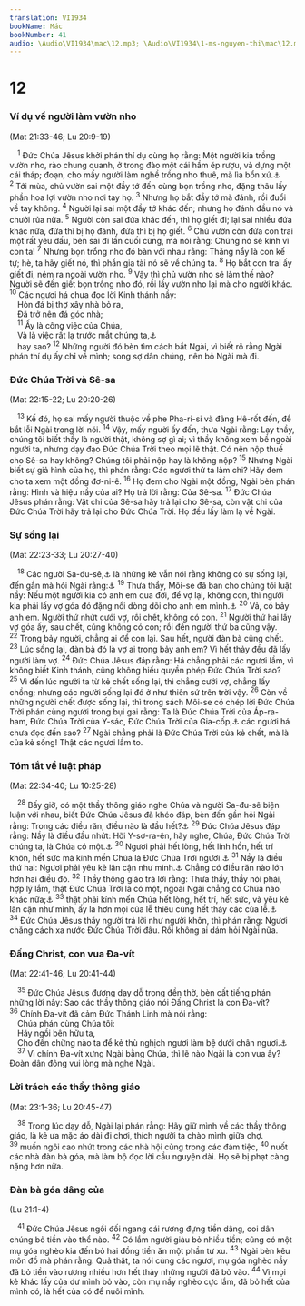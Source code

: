 ```yaml
---
translation: VI1934
bookName: Mác 
bookNumber: 41
audio: \Audio\VI1934\mac\12.mp3; \Audio\VI1934\1-ms-nguyen-thi\mac\12.mp3; \Audio\VI1934\2-ms-david-dong\mac\12.mp3
---
```


<div class="title"><h1>12</h1><h3>Ví dụ về người làm vườn nho</h3><p>(Mat 21:33-46; Lu 20:9-19)</p></div>
<span class="verse mac_12_1"> <sup>1</sup> Đức Chúa Jêsus khởi phán thí dụ cùng họ rằng: Một người kia trồng vườn nho, rào chung quanh, ở trong đào một cái hầm ép rượu, và dựng một cái tháp; đoạn, cho mấy người làm nghề trồng nho thuê, mà lìa bổn xứ.<a data-toggle="tooltip" data-placement="bottom" title="Es 5:1-2">⚓</a></span>
<span class="verse mac_12_2"><sup>2</sup> Tới mùa, chủ vườn sai một đầy tớ đến cùng bọn trồng nho, đặng thâu lấy phần hoa lợi vườn nho nơi tay họ. </span>
<span class="verse mac_12_3"><sup>3</sup> Nhưng họ bắt đầy tớ mà đánh, rồi đuổi về tay không. </span>
<span class="verse mac_12_4"><sup>4</sup> Người lại sai một đầy tớ khác đến; nhưng họ đánh đầu nó và chưởi rủa nữa. </span>
<span class="verse mac_12_5"><sup>5</sup> Người còn sai đứa khác đến, thì họ giết đi; lại sai nhiều đứa khác nữa, đứa thì bị họ đánh, đứa thì bị họ giết. </span>
<span class="verse mac_12_6"><sup>6</sup> Chủ vườn còn đứa con trai một rất yêu dấu, bèn sai đi lần cuối cùng, mà nói rằng: Chúng nó sẽ kính vì con ta! </span>
<span class="verse mac_12_7"><sup>7</sup> Nhưng bọn trồng nho đó bàn với nhau rằng: Thằng nầy là con kế tự; hè, ta hãy giết nó, thì phần gia tài nó sẽ về chúng ta. </span>
<span class="verse mac_12_8"><sup>8</sup> Họ bắt con trai ấy giết đi, ném ra ngoài vườn nho. </span>
<span class="verse mac_12_9"><sup>9</sup> Vậy thì chủ vườn nho sẽ làm thế nào? Người sẽ đến giết bọn trồng nho đó, rồi lấy vườn nho lại mà cho người khác. </span>
<span class="verse mac_12_10"><sup>10</sup> Các ngươi há chưa đọc lời Kinh thánh nầy: <br/> Hòn đá bị thợ xây nhà bỏ ra, <br/> Đã trở nên đá góc nhà; <br/></span>
<span class="verse mac_12_11"> <sup>11</sup> Ấy là công việc của Chúa, <br/> Và là việc rất lạ trước mắt chúng ta,<a data-toggle="tooltip" data-placement="bottom" title="Thi 118:22-23">⚓</a><br/> hay sao? </span>
<span class="verse mac_12_12"><sup>12</sup> Những người đó bèn tìm cách bắt Ngài, vì biết rõ rằng Ngài phán thí dụ ấy chỉ về mình; song sợ dân chúng, nên bỏ Ngài mà đi. <br/></span>
<div class="title"><h3>Đức Chúa Trời và Sê-sa</h3><p>(Mat 22:15-22; Lu 20:20-26)</p></div>
<span class="verse mac_12_13"> <sup>13</sup> Kế đó, họ sai mấy người thuộc về phe Pha-ri-si và đảng Hê-rốt đến, để bắt lỗi Ngài trong lời nói. </span>
<span class="verse mac_12_14"><sup>14</sup> Vậy, mấy người ấy đến, thưa Ngài rằng: Lạy thầy, chúng tôi biết thầy là người thật, không sợ gì ai; vì thầy không xem bề ngoài người ta, nhưng dạy đạo Đức Chúa Trời theo mọi lẽ thật. Có nên nộp thuế cho Sê-sa hay không? Chúng tôi phải nộp hay là không nộp? </span>
<span class="verse mac_12_15"><sup>15</sup> Nhưng Ngài biết sự giả hình của họ, thì phán rằng: Các ngươi thử ta làm chi? Hãy đem cho ta xem một đồng đơ-ni-ê. </span>
<span class="verse mac_12_16"><sup>16</sup> Họ đem cho Ngài một đồng, Ngài bèn phán rằng: Hình và hiệu nầy của ai? Họ trả lời rằng: Của Sê-sa. </span>
<span class="verse mac_12_17"><sup>17</sup> Đức Chúa Jêsus phán rằng: Vật chi của Sê-sa hãy trả lại cho Sê-sa, còn vật chi của Đức Chúa Trời hãy trả lại cho Đức Chúa Trời. Họ đều lấy làm lạ về Ngài. <br/></span>
<div class="title"><h3>Sự sống lại</h3><p>(Mat 22:23-33; Lu 20:27-40)</p></div>
<span class="verse mac_12_18"> <sup>18</sup> Các người Sa-đu-sê,<a data-toggle="tooltip" data-placement="bottom" title="Xem chú thích ở Mat 3:7">⚓</a> là những kẻ vẫn nói rằng không có sự sống lại, đến gần mà hỏi Ngài rằng:<a data-toggle="tooltip" data-placement="bottom" title="Cong 23:8">⚓</a></span>
<span class="verse mac_12_19"><sup>19</sup> Thưa thầy, Môi-se đã ban cho chúng tôi luật nầy: Nếu một người kia có anh em qua đời, để vợ lại, không con, thì người kia phải lấy vợ góa đó đặng nối dòng dõi cho anh em mình.<a data-toggle="tooltip" data-placement="bottom" title="Phu 25:5">⚓</a></span>
<span class="verse mac_12_20"><sup>20</sup> Vả, có bảy anh em. Người thứ nhứt cưới vợ, rồi chết, không có con. </span>
<span class="verse mac_12_21"><sup>21</sup> Người thứ hai lấy vợ góa ấy, sau chết, cũng không có con; rồi đến người thứ ba cũng vậy. </span>
<span class="verse mac_12_22"><sup>22</sup> Trong bảy người, chẳng ai để con lại. Sau hết, người đàn bà cũng chết. </span>
<span class="verse mac_12_23"><sup>23</sup> Lúc sống lại, đàn bà đó là vợ ai trong bảy anh em? Vì hết thảy đều đã lấy người làm vợ. </span>
<span class="verse mac_12_24"><sup>24</sup> Đức Chúa Jêsus đáp rằng: Há chẳng phải các ngươi lầm, vì không biết Kinh thánh, cũng không hiểu quyền phép Đức Chúa Trời sao? </span>
<span class="verse mac_12_25"><sup>25</sup> Vì đến lúc người ta từ kẻ chết sống lại, thì chẳng cưới vợ, chẳng lấy chồng; nhưng các người sống lại đó ở như thiên sứ trên trời vậy. </span>
<span class="verse mac_12_26"><sup>26</sup> Còn về những người chết được sống lại, thì trong sách Môi-se có chép lời Đức Chúa Trời phán cùng người trong bụi gai rằng: Ta là Đức Chúa Trời của Áp-ra-ham, Đức Chúa Trời của Y-sác, Đức Chúa Trời của Gia-cốp,<a data-toggle="tooltip" data-placement="bottom" title="Xu 3:6">⚓</a> các ngươi há chưa đọc đến sao? </span>
<span class="verse mac_12_27"><sup>27</sup> Ngài chẳng phải là Đức Chúa Trời của kẻ chết, mà là của kẻ sống! Thật các ngươi lầm to. <br/></span>
<div class="title"><h3>Tóm tắt về luật pháp</h3><p>(Mat 22:34-40; Lu 10:25-28)</p></div>
<span class="verse mac_12_28"> <sup>28</sup> Bấy giờ, có một thầy thông giáo nghe Chúa và người Sa-đu-sê biện luận với nhau, biết Đức Chúa Jêsus đã khéo đáp, bèn đến gần hỏi Ngài rằng: Trong các điều răn, điều nào là đầu hết?<a data-toggle="tooltip" data-placement="bottom" title="Lu 10:25-28">⚓</a></span>
<span class="verse mac_12_29"><sup>29</sup> Đức Chúa Jêsus đáp rằng: Nầy là điều đầu nhứt: Hỡi Y-sơ-ra-ên, hãy nghe, Chúa, Đức Chúa Trời chúng ta, là Chúa có một.<a data-toggle="tooltip" data-placement="bottom" title="Phu 6:4-5">⚓</a></span>
<span class="verse mac_12_30"><sup>30</sup> Ngươi phải hết lòng, hết linh hồn, hết trí khôn, hết sức mà kính mến Chúa là Đức Chúa Trời ngươi.<a data-toggle="tooltip" data-placement="bottom" title="Có nhiều bản cũ thêm rằng: Đó là điều răn thứ nhứt; còn điều thứ hai đây cũng vậy">⚓</a></span>
<span class="verse mac_12_31"><sup>31</sup> Nầy là điều thứ hai: Ngươi phải yêu kẻ lân cận như mình.<a data-toggle="tooltip" data-placement="bottom" title="Le 19:18">⚓</a> Chẳng có điều răn nào lớn hơn hai điều đó. </span>
<span class="verse mac_12_32"><sup>32</sup> Thầy thông giáo trả lời rằng: Thưa thầy, thầy nói phải, hợp lý lắm, thật Đức Chúa Trời là có một, ngoài Ngài chẳng có Chúa nào khác nữa;<a data-toggle="tooltip" data-placement="bottom" title="Phu 4:35">⚓</a></span>
<span class="verse mac_12_33"><sup>33</sup> thật phải kính mến Chúa hết lòng, hết trí, hết sức, và yêu kẻ lân cận như mình, ấy là hơn mọi của lễ thiêu cùng hết thảy các của lễ.<a data-toggle="tooltip" data-placement="bottom" title="Os 6:6">⚓</a></span>
<span class="verse mac_12_34"><sup>34</sup> Đức Chúa Jêsus thấy người trả lời như người khôn, thì phán rằng: Ngươi chẳng cách xa nước Đức Chúa Trời đâu. Rồi không ai dám hỏi Ngài nữa. <br/></span>
<div class="title"><h3>Đấng Christ, con vua Đa-vít</h3><p>(Mat 22:41-46; Lu 20:41-44)</p></div>
<span class="verse mac_12_35"> <sup>35</sup> Đức Chúa Jêsus đương dạy dỗ trong đền thờ, bèn cất tiếng phán những lời nầy: Sao các thầy thông giáo nói Đấng Christ là con Đa-vít? </span>
<span class="verse mac_12_36"><sup>36</sup> Chính Đa-vít đã cảm Đức Thánh Linh mà nói rằng: <br/> Chúa phán cùng Chúa tôi: <br/> Hãy ngồi bên hữu ta, <br/> Cho đến chừng nào ta để kẻ thù nghịch ngươi làm bệ dưới chân ngươi.<a data-toggle="tooltip" data-placement="bottom" title="Thi 110:1">⚓</a><br/></span>
<span class="verse mac_12_37"> <sup>37</sup> Vì chính Đa-vít xưng Ngài bằng Chúa, thì lẽ nào Ngài là con vua ấy? Đoàn dân đông vui lòng mà nghe Ngài. <br/></span>
<div class="title"><h3>Lời trách các thầy thông giáo</h3><p>(Mat 23:1-36; Lu 20:45-47)</p></div>
<span class="verse mac_12_38"> <sup>38</sup> Trong lúc dạy dỗ, Ngài lại phán rằng: Hãy giữ mình về các thầy thông giáo, là kẻ ưa mặc áo dài đi chơi, thích người ta chào mình giữa chợ. </span>
<span class="verse mac_12_39"><sup>39</sup> muốn ngôi cao nhứt trong các nhà hội cùng trong các đám tiệc, </span>
<span class="verse mac_12_40"><sup>40</sup> nuốt các nhà đàn bà góa, mà làm bộ đọc lời cầu nguyện dài. Họ sẽ bị phạt càng nặng hơn nữa. <br/></span>
<div class="title"><h3>Đàn bà góa dâng của</h3><p>(Lu 21:1-4)</p></div>
<span class="verse mac_12_41"> <sup>41</sup> Đức Chúa Jêsus ngồi đối ngang cái rương đựng tiền dâng, coi dân chúng bỏ tiền vào thể nào. </span>
<span class="verse mac_12_42"><sup>42</sup> Có lắm người giàu bỏ nhiều tiền; cũng có một mụ góa nghèo kia đến bỏ hai đồng tiền ăn một phần tư xu. </span>
<span class="verse mac_12_43"><sup>43</sup> Ngài bèn kêu môn đồ mà phán rằng: Quả thật, ta nói cùng các ngươi, mụ góa nghèo nầy đã bỏ tiền vào rương nhiều hơn hết thảy những người đã bỏ vào. </span>
<span class="verse mac_12_44"><sup>44</sup> Vì mọi kẻ khác lấy của dư mình bỏ vào, còn mụ nầy nghèo cực lắm, đã bỏ hết của mình có, là hết của có để nuôi mình. <br/></span>
